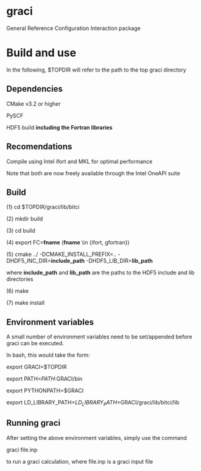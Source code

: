 # graci
General Reference Configuration Interaction package

# Build and use
In the following, $TOPDIR will refer to the path to the top graci directory

## Dependencies
CMake v3.2 or higher

PySCF

HDF5 build **including the Fortran libraries**

## Recomendations
Compile using Intel ifort and MKL for optimal performance

Note that both are now freely available through the Intel OneAPI suite

## Build
(1) cd $TOPDIR/graci/lib/bitci

(2) mkdir build

(3) cd build

(4) export FC=**fname** (**fname** \in {ifort, gfortran})

(5) cmake ../ -DCMAKE_INSTALL_PREFIX=.. -DHDF5_INC_DIR=**include_path** -DHDF5_LIB_DIR=**lib_path**

where **include_path** and **lib_path** are the paths to the HDF5 include and lib directories
 
(6) make

(7) make install

## Environment variables
A small number of environment variables need to be
set/appended before graci can be executed.

In bash, this would take the form:

export GRACI=$TOPDIR

export PATH=$PATH:$GRACI/bin

export PYTHONPATH=$GRACI

export LD_LIBRARY_PATH=$LD_LIBRARY_PATH=$GRACI/graci/lib/bitci/lib

## Running graci
After setting the above environment variables, simply use the command

graci file.inp

to run a graci calculation, where file.inp is a graci input file
